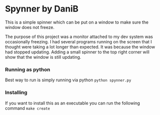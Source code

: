 # Spynner by DaniB
This is a simple spinner which can be put on a window to make sure the window does not freeze.

The purpose of this project was a monitor attached to my dev system was occasionally freezing.  I had several programs running on the screen that I thought were taking a lot longer than expected. It was because the window had stopped updating. Adding a small spinner to the top right corner will show that the window is still updating.

### Running as python
Best way to run is simply running via python
```python spynner.py```

### Installing
If you want to install this as an executable you can run the following command
```make create```